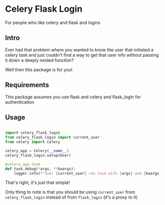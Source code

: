 # Celery Flask Login

For people who like celery and flask and logins

## Intro

Ever had that problem where you wanted to know the user that initiated a celery task
and just couldn't find a way to get that user info without passing it down a deeply nested function?

Well then this package is for you!


## Requirements

This package assumes you use flask and celery and flask_login for authentication

## Usage

```python

import celery_flask_login
from celery_flask_login import current_user
from celery import Celery

celery_app = Celery(__name__)
celery_flask_login.setup(User)

@celery_app.task
def task_debug(*args, **kwargs):
    logger.info(f"User {current_user} ran task with {args} and {kwargs}")
```

That's right, it's just that simple!


Only thing to note is that you should be using `current_user` from `celery_flask_login`
instead of from `flask_login` (it's a proxy to it)

